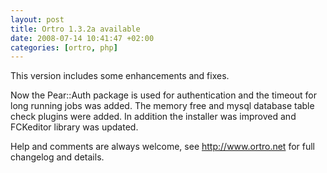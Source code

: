 ```yaml
--- 
layout: post
title: Ortro 1.3.2a available
date: 2008-07-14 10:41:47 +02:00
categories: [ortro, php]
---
```

This version includes some enhancements and fixes.

Now the Pear::Auth package is used for authentication and the timeout for long running jobs was added.
The memory free and mysql database table check plugins were added.
In addition the installer was improved and FCKeditor library was updated.

Help and comments are always welcome, see <a href="http://www.ortro.net/" target="_new">http://www.ortro.net</a> for full changelog and details.
